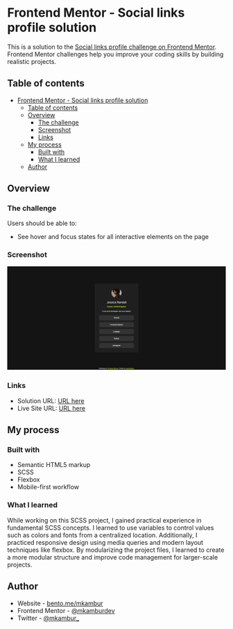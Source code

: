 # Frontend Mentor - Social links profile solution

This is a solution to the [Social links profile challenge on Frontend Mentor](https://www.frontendmentor.io/challenges/social-links-profile-UG32l9m6dQ). Frontend Mentor challenges help you improve your coding skills by building realistic projects. 

## Table of contents

- [Frontend Mentor - Social links profile solution](#frontend-mentor---social-links-profile-solution)
	- [Table of contents](#table-of-contents)
	- [Overview](#overview)
		- [The challenge](#the-challenge)
		- [Screenshot](#screenshot)
		- [Links](#links)
	- [My process](#my-process)
		- [Built with](#built-with)
		- [What I learned](#what-i-learned)
	- [Author](#author)

## Overview

### The challenge

Users should be able to:

- See hover and focus states for all interactive elements on the page

### Screenshot

![](./src/assets/images/screenshot.png)

### Links

- Solution URL: [URL here]()
- Live Site URL: [URL here]()

## My process

### Built with

- Semantic HTML5 markup
- SCSS
- Flexbox
- Mobile-first workflow

### What I learned

While working on this SCSS project, I gained practical experience in fundamental SCSS concepts. I learned to use variables to control values such as colors and fonts from a centralized location. Additionally, I practiced responsive design using media queries and modern layout techniques like flexbox. By modularizing the project files, I learned to create a more modular structure and improve code management for larger-scale projects.

## Author

- Website - [bento.me/mkambur](https://bento.me/mkambur)
- Frontend Mentor - [@mkamburdev](https://www.frontendmentor.io/profile/mkamburdev)
- Twitter - [@mkambur_](https://www.twitter.com/mkambur_)